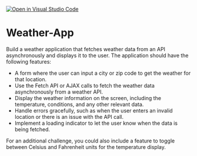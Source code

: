 [![Open in Visual Studio Code](https://classroom.github.com/assets/open-in-vscode-2e0aaae1b6195c2367325f4f02e2d04e9abb55f0b24a779b69b11b9e10269abc.svg)](https://classroom.github.com/online_ide?assignment_repo_id=16367588&assignment_repo_type=AssignmentRepo)
# Weather-App

Build a weather application that fetches weather data from an API asynchronously and displays it to the user.
The application should have the following features:

- A form where the user can input a city or zip code to get the weather for that location.
- Use the Fetch API or AJAX calls to fetch the weather data asynchronously from a weather API.
- Display the weather information on the screen, including the temperature, conditions, and any other relevant data.
- Handle errors gracefully, such as when the user enters an invalid location or there is an issue with the API call.
- Implement a loading indicator to let the user know when the data is being fetched.

For an additional challenge, you could also include a feature to toggle between Celsius and Fahrenheit units for the temperature display.
